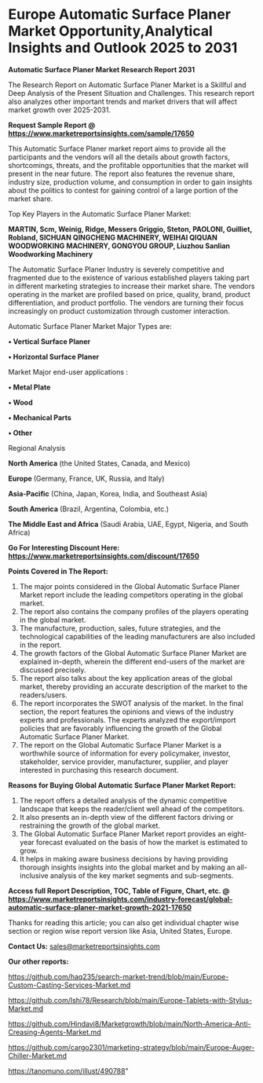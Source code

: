 # Europe Automatic Surface Planer Market Opportunity,Analytical Insights and Outlook 2025 to 2031

<strong>Automatic Surface Planer Market Research Report 2031</strong>

The Research Report on Automatic Surface Planer Market is a Skillful and Deep Analysis of the Present Situation and Challenges. This research report also analyzes other important trends and market drivers that will affect market growth over 2025-2031.

<strong>Request Sample Report @ <a href=https://www.marketreportsinsights.com/sample/17650>https://www.marketreportsinsights.com/sample/17650</a></strong>

This Automatic Surface Planer market report aims to provide all the participants and the vendors will all the details about growth factors, shortcomings, threats, and the profitable opportunities that the market will present in the near future. The report also features the revenue share, industry size, production volume, and consumption in order to gain insights about the politics to contest for gaining control of a large portion of the market share.

Top Key Players in the Automatic Surface Planer Market:

<strong>MARTIN, Scm, Weinig, Ridge, Messers Griggio, Steton, PAOLONI, Guilliet, Robland, SICHUAN QINGCHENG MACHINERY, WEIHAI QIQUAN WOODWORKING MACHINERY, GONGYOU GROUP, Liuzhou Sanlian Woodworking Machinery</strong>

The Automatic Surface Planer Industry is severely competitive and fragmented due to the existence of various established players taking part in different marketing strategies to increase their market share. The vendors operating in the market are profiled based on price, quality, brand, product differentiation, and product portfolio. The vendors are turning their focus increasingly on product customization through customer interaction.

Automatic Surface Planer Market Major Types are:

<strong>• Vertical Surface Planer

• Horizontal Surface Planer</strong>

Market Major end-user applications :

<strong>• Metal Plate

• Wood

• Mechanical Parts

• Other</strong>

Regional Analysis

</u><strong><b>North America</b></strong> (the United States, Canada, and Mexico)

<strong><b>Europe </b></strong>(Germany, France, UK, Russia, and Italy)

<strong><b>Asia-Pacific</b></strong> (China, Japan, Korea, India, and Southeast Asia)

<strong><b>South America</b></strong> (Brazil, Argentina, Colombia, etc.)

<strong><b>The Middle East and Africa</b></strong> (Saudi Arabia, UAE, Egypt, Nigeria, and South Africa)

<strong>Go For Interesting Discount Here: <a href=https://www.marketreportsinsights.com/discount/17650>https://www.marketreportsinsights.com/discount/17650</a></strong>

<strong>Points Covered in The Report:</strong>
<ol>
  <li>The major points considered in the Global Automatic Surface Planer Market report include the leading competitors operating in the global market.</li>
  <li>The report also contains the company profiles of the players operating in the global market.</li>
  <li>The manufacture, production, sales, future strategies, and the technological capabilities of the leading manufacturers are also included in the report.</li>
  <li>The growth factors of the Global Automatic Surface Planer Market are explained in-depth, wherein the different end-users of the market are discussed precisely.</li>
  <li>The report also talks about the key application areas of the global market, thereby providing an accurate description of the market to the readers/users.</li>
  <li>The report incorporates the SWOT analysis of the market. In the final section, the report features the opinions and views of the industry experts and professionals. The experts analyzed the export/import policies that are favorably influencing the growth of the Global Automatic Surface Planer Market.</li>
  <li>The report on the Global Automatic Surface Planer Market is a worthwhile source of information for every policymaker, investor, stakeholder, service provider, manufacturer, supplier, and player interested in purchasing this research document.</li>
</ol>
<strong>Reasons for Buying Global Automatic Surface Planer Market Report:</strong>

<ol>
  <li>The report offers a detailed analysis of the dynamic competitive landscape that keeps the reader/client well ahead of the competitors.</li>
  <li>It also presents an in-depth view of the different factors driving or restraining the growth of the global market.</li>
  <li>The Global Automatic Surface Planer Market report provides an eight-year forecast evaluated on the basis of how the market is estimated to grow.</li>
  <li>It helps in making aware business decisions by having providing thorough insights insights into the global market and by making an all-inclusive analysis of the key market segments and sub-segments.</li>
</ol>
<strong>Access full Report Description, TOC, Table of Figure, Chart, etc. @ <a href=https://www.marketreportsinsights.com/industry-forecast/global-automatic-surface-planer-market-growth-2021-17650>https://www.marketreportsinsights.com/industry-forecast/global-automatic-surface-planer-market-growth-2021-17650</a></strong>


Thanks for reading this article; you can also get individual chapter wise section or region wise report version like Asia, United States, Europe.

<strong>Contact Us:</strong>
sales@marketreportsinsights.com

<strong>Our other reports:</strong>

<a href=https://github.com/haq235/search-market-trend/blob/main/Europe-Custom-Casting-Services-Market.md>https://github.com/haq235/search-market-trend/blob/main/Europe-Custom-Casting-Services-Market.md</a>

<a href=https://github.com/Ishi78/Research/blob/main/Europe-Tablets-with-Stylus-Market.md>https://github.com/Ishi78/Research/blob/main/Europe-Tablets-with-Stylus-Market.md</a>

<a href=https://github.com/Hindavi8/Marketgrowth/blob/main/North-America-Anti-Creasing-Agents-Market.md>https://github.com/Hindavi8/Marketgrowth/blob/main/North-America-Anti-Creasing-Agents-Market.md</a>

<a href=https://github.com/cargo2301/marketing-strategy/blob/main/Europe-Auger-Chiller-Market.md>https://github.com/cargo2301/marketing-strategy/blob/main/Europe-Auger-Chiller-Market.md</a>

<a href=https://tanomuno.com/illust/490788>https://tanomuno.com/illust/490788</a>"
